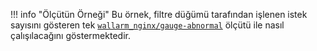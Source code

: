 !!! info "Ölçütün Örneği"
    Bu örnek, filtre düğümü tarafından işlenen istek sayısını gösteren tek [`wallarm_nginx/gauge-abnormal`](../../admin-en/monitoring/available-metrics.md#number-of-requests) ölçütü ile nasıl çalışılacağını göstermektedir.
